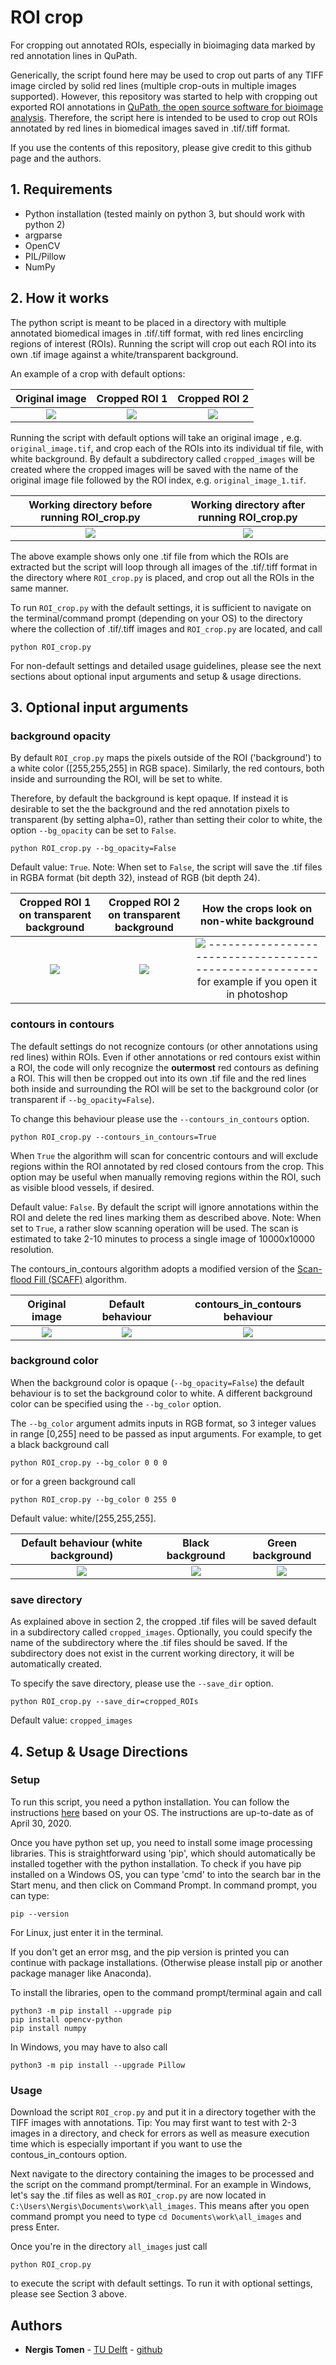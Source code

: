 # ROI crop
For cropping out annotated ROIs, especially in bioimaging data marked by red annotation lines in QuPath.

Generically, the script found here may be used to crop out parts of any TIFF image circled by solid red lines (multiple crop-outs in multiple images supported). However, this repository was started to help with cropping out exported ROI annotations in [QuPath, the open source software for bioimage analysis](https://github.com/qupath/qupath). Therefore, the script here is intended to be used to crop out ROIs annotated by red lines in biomedical images saved in .tif/.tiff format.

If you use the contents of this repository, please give credit to this github page and the authors.

## 1. Requirements
- Python installation (tested mainly on python 3, but should work with python 2)
- argparse
- OpenCV
- PIL/Pillow
- NumPy

## 2. How it works
The python script is meant to be placed in a directory with multiple annotated biomedical images in .tif/.tiff format, with red lines encircling regions of interest (ROIs). Running the script will crop out each ROI into its own .tif image against a white/transparent background.

An example of a crop with default options:

Original image                 |         Cropped ROI 1        |         Cropped ROI 2
:-----------------------------:|:----------------------------:|:-----------------------------:
![](https://github.com/ntomen/ROI_crop/blob/master/readme/original_image.png) | ![](https://github.com/ntomen/ROI_crop/blob/master/readme/original_image_ROI_1.png) | ![](https://github.com/ntomen/ROI_crop/blob/master/readme/original_image_ROI_2.png)

Running the script with default options will take an original image , e.g. `original_image.tif`, and crop each of the ROIs into its individual tif file, with white background. By default a subdirectory called `cropped_images` will be created where the cropped images will be saved with the name of the original image file followed by the ROI index, e.g. `original_image_1.tif`.

Working directory before running ROI_crop.py  |   Working directory after running ROI_crop.py        
:--------------------------------------------:|:----------------------------------------------:
![](https://github.com/ntomen/ROI_crop/blob/master/readme/dir_before.png) | ![](https://github.com/ntomen/ROI_crop/blob/master/readme/dir_after.png)

The above example shows only one .tif file from which the ROIs are extracted but the script will loop through all images of the .tif/.tiff format in the directory where `ROI_crop.py` is placed, and crop out all the ROIs in the same manner.

To run `ROI_crop.py` with the default settings, it is sufficient to navigate on the terminal/command prompt (depending on your OS) to the directory where the collection of .tif/.tiff images and `ROI_crop.py` are located, and call

    python ROI_crop.py

For non-default settings and detailed usage guidelines, please see the next sections about optional input arguments and setup & usage directions.

## 3. Optional input arguments

### background opacity
By default `ROI_crop.py` maps the pixels outside of the ROI ('background') to a white color ([255,255,255] in RGB space). Similarly, the red contours, both inside and surrounding the ROI, will be set to white.

Therefore, by default the background is kept opaque. If instead it is desirable to set the the background and the red annotation pixels to transparent (by setting alpha=0), rather than setting their color to white, the option `--bg_opacity` can be set to `False`.

    python ROI_crop.py --bg_opacity=False

Default value: `True`. Note: When set to `False`, the script will save the .tif files in RGBA format (bit depth 32), instead of RGB (bit depth 24).

Cropped ROI 1 on transparent background |  Cropped ROI 2 on transparent background|  How the crops look on non-white background
:----------------------------:|:-----------------------------:|:----:
 ![](https://github.com/ntomen/ROI_crop/blob/master/readme/original_image_ROI_1_transparent.png) | ![](https://github.com/ntomen/ROI_crop/blob/master/readme/original_image_ROI_2_transparent.png) |    ![](https://github.com/ntomen/ROI_crop/blob/master/readme/transparent_eg.png) -------------------------------------------------------for example if you open it in photoshop
	


### contours in contours
The default settings do not recognize contours (or other annotations using red lines) within ROIs. 
Even if other annotations or red contours exist within a ROI, the code will only recognize the **outermost** red contours as defining a ROI. This will then be cropped out into its own .tif file and the red lines both inside and surrounding the ROI will be set to the background color (or transparent if `--bg_opacity=False`).

To change this behaviour please use the `--contours_in_contours` option.

    python ROI_crop.py --contours_in_contours=True

When `True` the algorithm will scan for concentric contours and will exclude regions within the ROI annotated by red closed contours from the crop. This option may be useful when manually removing regions within the ROI, such as visible blood vessels, if desired.

Default value: `False`. By default the script will ignore annotations within the ROI and delete the red lines marking them as described above. Note: When set to `True`, a rather slow scanning operation will be used. The scan is estimated to take 2-10 minutes to process a single image of 10000x10000 resolution.

The contours_in_contours algorithm adopts a modified version of the [Scan-flood Fill (SCAFF)](https://github.com/SherylHYX/Scan-flood-Fill) algorithm.

Original image |  Default behaviour|  contours_in_contours behaviour
:----------------------------:|:-----------------------------:|:----:
 ![](https://github.com/ntomen/ROI_crop/blob/master/readme/original_im_crop.png) | ![](https://github.com/ntomen/ROI_crop/blob/master/readme/original_image_ROI_1.png) |    ![](https://github.com/ntomen/ROI_crop/blob/master/readme/original_image_ROI_1_c_in_c.png)
### background color
When the background color is opaque (`--bg_opacity=False`) the default behaviour is to set the background color to white. A different background color can be specified using the `--bg_color` option.

The `--bg_color` argument admits inputs in RGB format, so 3 integer values in range [0,255] need to be passed as input arguments. For example, to get a black background call

    python ROI_crop.py --bg_color 0 0 0
    
or for a green background call

    python ROI_crop.py --bg_color 0 255 0

Default value: white/[255,255,255].

Default behaviour (white background) |  Black background|  Green background
:----------------------------:|:-----------------------------:|:----:
 ![](https://github.com/ntomen/ROI_crop/blob/master/readme/original_image_ROI_2.png) | ![](https://github.com/ntomen/ROI_crop/blob/master/readme/original_image_ROI_2_bg_black.png) |    ![](https://github.com/ntomen/ROI_crop/blob/master/readme/original_image_ROI_2_bg_green.png)
 
### save directory
As explained above in section 2, the cropped .tif files will be saved default in a subdirectory called `cropped_images`. Optionally, you could specify the name of the subdirectory where the .tif files should be saved. If the subdirectory does not exist in the current working directory, it will be automatically created.

To specify the save directory, please use the `--save_dir` option.

    python ROI_crop.py --save_dir=cropped_ROIs

Default value: `cropped_images`

## 4. Setup & Usage Directions

### Setup

To run this script, you need a python installation. You can follow the instructions [here](https://realpython.com/installing-python) based on your OS. The instructions are up-to-date as of April 30, 2020.

Once you have python set up, you need to install some image processing libraries. This is straightforward using 'pip', which should automatically be installed together with the python installation. To check if you have pip installed on a Windows OS, you can type 'cmd' to into the search bar in the Start menu, and then click on Command Prompt. In command prompt, you can type:

    pip --version

For Linux, just enter it in the terminal.

If you don't get an error msg, and the pip version is printed you can continue with package installations. (Otherwise please install pip or another package manager like Anaconda).

To install the libraries, open to the command prompt/terminal again and call

    python3 -m pip install --upgrade pip
    pip install opencv-python
    pip install numpy

In Windows, you may have to also call

    python3 -m pip install --upgrade Pillow

### Usage

Download the script `ROI_crop.py` and put it in a directory together with the TIFF images with annotations. Tip: You may first want to test with 2-3 images in a directory, and check for errors as well as measure execution time which is especially important if you want to use the contous_in_contours option.

Next navigate to the directory containing the images to be processed and the script on the command prompt/terminal. For an example in Windows, let's say the .tif files as well as `ROI_crop.py` are now located in `C:\Users\Nergis\Documents\work\all_images`. This means after you open command prompt you need to type <code>cd&nbsp;Documents\work\all_images</code> and press Enter.

Once you're in the directory `all_images` just call

    python ROI_crop.py

to execute the script with default settings. To run it with optional settings, please see Section 3 above.

## Authors

* **Nergis Tomen** - [TU Delft](https://www.tudelft.nl/en/eemcs/the-faculty/departments/intelligent-systems/pattern-recognition-bioinformatics/computer-vision-lab/people/nergis-toemen/) - [github](https://github.com/ntomen)
